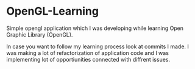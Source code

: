 # OpenGL-Learning
Simple opengl application which I was developing while learning Open Graphic Library (OpenGL).

In case you want to follow my learning process look at commits I made. I was making a lot of refactorization of application code and I was implementing lot of opportiunities connected with diffrent issues. 
